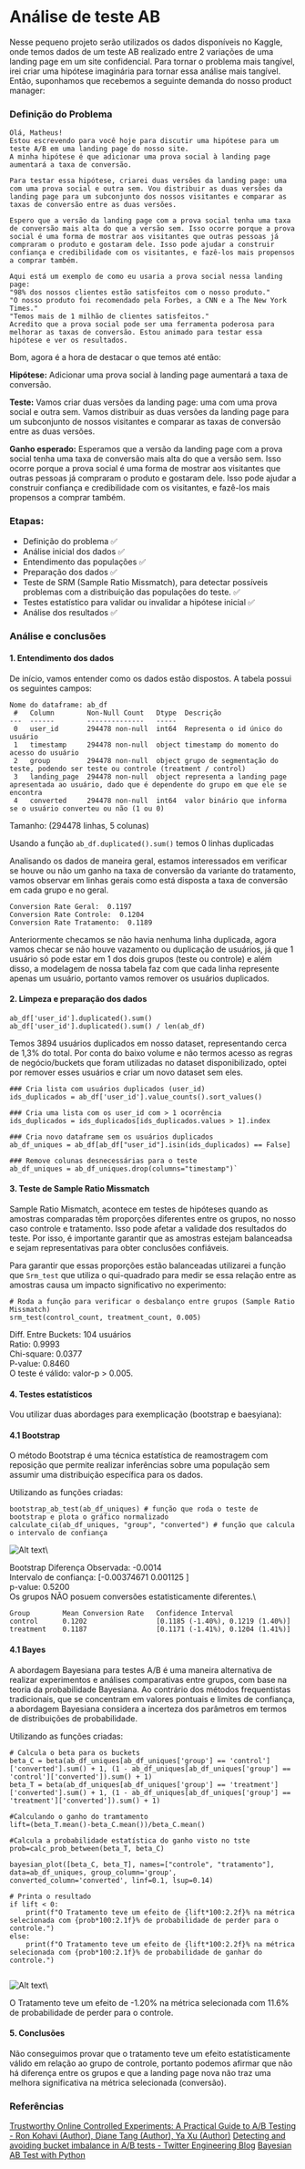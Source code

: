 # Análise de teste AB
Nesse pequeno projeto serão utilizados os dados disponíveis no Kaggle, onde temos dados de um teste AB realizado entre 2 variações de uma landing page em um site confidencial. Para tornar o problema mais tangível, irei criar uma hipótese imaginária para tornar essa análise mais tangível. Então, suponhamos que recebemos a seguinte demanda do nosso product manager:

### Definição do Problema
```
Olá, Matheus! 
Estou escrevendo para você hoje para discutir uma hipótese para um teste A/B em uma landing page do nosso site.
A minha hipótese é que adicionar uma prova social à landing page aumentará a taxa de conversão.

Para testar essa hipótese, criarei duas versões da landing page: uma com uma prova social e outra sem. Vou distribuir as duas versões da landing page para um subconjunto dos nossos visitantes e comparar as taxas de conversão entre as duas versões.

Espero que a versão da landing page com a prova social tenha uma taxa de conversão mais alta do que a versão sem. Isso ocorre porque a prova social é uma forma de mostrar aos visitantes que outras pessoas já compraram o produto e gostaram dele. Isso pode ajudar a construir confiança e credibilidade com os visitantes, e fazê-los mais propensos a comprar também.

Aqui está um exemplo de como eu usaria a prova social nessa landing page:
"98% dos nossos clientes estão satisfeitos com o nosso produto."
"O nosso produto foi recomendado pela Forbes, a CNN e a The New York Times."
"Temos mais de 1 milhão de clientes satisfeitos."
Acredito que a prova social pode ser uma ferramenta poderosa para melhorar as taxas de conversão. Estou animado para testar essa hipótese e ver os resultados.
```

Bom, agora é a hora de destacar o que temos até então:

**Hipótese:**
Adicionar uma prova social à landing page aumentará a taxa de conversão.

**Teste:**
Vamos criar duas versões da landing page: uma com uma prova social e outra sem. Vamos distribuir as duas versões da landing page para um subconjunto de nossos visitantes e comparar as taxas de conversão entre as duas versões.

**Ganho esperado:**
Esperamos que a versão da landing page com a prova social tenha uma taxa de conversão mais alta do que a versão sem. Isso ocorre porque a prova social é uma forma de mostrar aos visitantes que outras pessoas já compraram o produto e gostaram dele. Isso pode ajudar a construir confiança e credibilidade com os visitantes, e fazê-los mais propensos a comprar também.


### Etapas:
- Definição do problema ✅
- Análise inicial dos dados ✅
- Entendimento das populações ✅
- Preparação dos dados ✅
- Teste de SRM (Sample Ratio Missmatch), para detectar possíveis problemas com a distribuição das populações do teste. ✅
- Testes estatístico para validar ou invalidar a hipótese inicial ✅
- Análise dos resultados ✅

### Análise e conclusões
#### 1. Entendimento dos dados
De início, vamos entender como os dados estão dispostos.
A tabela possui os seguintes campos:
```
Nome do dataframe: ab_df
 #   Column        Non-Null Count   Dtype  Descrição
---  ------        --------------   ----- 
 0   user_id       294478 non-null  int64  Representa o id único do usuário 
 1   timestamp     294478 non-null  object timestamp do momento do acesso do usuário
 2   group         294478 non-null  object grupo de segmentação do teste, podendo ser teste ou controle (treatment / control)
 3   landing_page  294478 non-null  object representa a landing page apresentada ao usuário, dado que é dependente do grupo em que ele se encontra
 4   converted     294478 non-null  int64  valor binário que informa se o usuário converteu ou não (1 ou 0)
```
Tamanho: (294478 linhas, 5 colunas)

Usando a função `ab_df.duplicated().sum()` temos 0 linhas duplicadas

Analisando os dados de maneira geral, estamos interessados em verificar se houve ou não um ganho na taxa de conversão da variante do tratamento, vamos observar em linhas gerais como está disposta a taxa de conversão em cada grupo e no geral.

```
Conversion Rate Geral:  0.1197
Conversion Rate Controle:  0.1204
Conversion Rate Tratamento:  0.1189
```

Anteriormente checamos se não havia nenhuma linha duplicada, agora vamos checar se não houve vazamento ou duplicação de usuários, já que 1 usuário só pode estar em 1 dos dois grupos (teste ou controle) e além disso, a modelagem de nossa tabela faz com que cada linha represente apenas um usuário, portanto vamos remover os usuários duplicados.

#### 2. Limpeza e preparação dos dados

`ab_df['user_id'].duplicated().sum()`
`ab_df['user_id'].duplicated().sum() / len(ab_df)`

Temos 3894 usuários duplicados em nosso dataset, representando cerca de 1,3% do total. Por conta do baixo volume e não termos acesso as regras de negócio/buckets que foram utilizadas no dataset disponibilizado, optei por remover esses usuários e criar um novo dataset sem eles.

```
### Cria lista com usuários duplicados (user_id)
ids_duplicados = ab_df['user_id'].value_counts().sort_values()

### Cria uma lista com os user_id com > 1 ocorrência
ids_duplicados = ids_duplicados[ids_duplicados.values > 1].index 

### Cria novo dataframe sem os usuários duplicados
ab_df_uniques = ab_df[ab_df["user_id"].isin(ids_duplicados) == False]

### Remove colunas desnecessárias para o teste
ab_df_uniques = ab_df_uniques.drop(columns="timestamp")`
```

#### 3. Teste de Sample Ratio Missmatch
Sample Ratio Mismatch, acontece em testes de hipóteses quando as amostras comparadas têm proporções diferentes entre os grupos, no nosso caso controle e tratamento. Isso pode afetar a validade dos resultados do teste. Por isso, é importante garantir que as amostras estejam balanceadsa e sejam representativas para obter conclusões confiáveis.

Para garantir que essas proporções estão balanceadas utilizarei a função que `Srm_test` que utiliza o qui-quadrado para medir se essa relação entre as amostras causa um impacto significativo no experimento:

```
# Roda a função para verificar o desbalanço entre grupos (Sample Ratio Missmatch)
srm_test(control_count, treatment_count, 0.005)

```
Diff. Entre Buckets: 104 usuários\
Ratio: 0.9993\
Chi-square: 0.0377\
P-value: 0.8460\
O teste é válido: valor-p > 0.005.


#### 4. Testes estatísticos
Vou utilizar duas abordages para exemplicação (bootstrap e baesyiana):

#### 4.1 Bootstrap
O método Bootstrap é uma técnica estatística de reamostragem com reposição que permite realizar inferências sobre uma população sem assumir uma distribuição específica para os dados. 

Utilizando as funções criadas:

```
bootstrap_ab_test(ab_df_uniques) # função que roda o teste de bootstrap e plota o gráfico normalizado
calculate_ci(ab_df_uniques, "group", "converted") # função que calcula o intervalo de confiança

```


![Alt text](plots/bootstrap_plot.png)\

Bootstrap Diferença Observada: -0.0014\
Intervalo de confiança: [-0.00374671  0.001125  ]\
p-value: 0.5200\
Os grupos NÃO posuem conversões estatisticamente diferentes.\
```
Group	     Mean Conversion Rate	Confidence Interval
control	     0.1202	                [0.1185 (-1.40%), 0.1219 (1.40%)]
treatment    0.1187	                [0.1171 (-1.41%), 0.1204 (1.41%)]
```


#### 4.1 Bayes 
A abordagem Bayesiana para testes A/B é uma maneira alternativa de realizar experimentos e análises comparativas entre grupos, com base na teoria da probabilidade Bayesiana. Ao contrário dos métodos frequentistas tradicionais, que se concentram em valores pontuais e limites de confiança, a abordagem Bayesiana considera a incerteza dos parâmetros em termos de distribuições de probabilidade.

Utilizando as funções criadas:
```
# Calcula o beta para os buckets
beta_C = beta(ab_df_uniques[ab_df_uniques['group'] == 'control']['converted'].sum() + 1, (1 - ab_df_uniques[ab_df_uniques['group'] == 'control']['converted']).sum() + 1)
beta_T = beta(ab_df_uniques[ab_df_uniques['group'] == 'treatment']['converted'].sum() + 1, (1 - ab_df_uniques[ab_df_uniques['group'] == 'treatment']['converted']).sum() + 1)

#Calculando o ganho do tramtamento
lift=(beta_T.mean()-beta_C.mean())/beta_C.mean()

#Calcula a probabilidade estatística do ganho visto no tste
prob=calc_prob_between(beta_T, beta_C)

bayesian_plot([beta_C, beta_T], names=["controle", "tratamento"], data=ab_df_uniques, group_column='group', converted_column='converted', linf=0.1, lsup=0.14)

# Printa o resultado
if lift < 0:
    print(f"O Tratamento teve um efeito de {lift*100:2.2f}% na métrica selecionada com {prob*100:2.1f}% de probabilidade de perder para o controle.")
else:
    print(f"O Tratamento teve um efeito de {lift*100:2.2f}% na métrica selecionada com {prob*100:2.1f}% de probabilidade de ganhar do controle.")
                

```
![Alt text](plots/bayes.png)\

O Tratamento teve um efeito de -1.20% na métrica selecionada com 11.6% de probabilidade de perder para o controle.

#### 5. Conclusões
Não conseguimos provar que o tratamento teve um efeito estatísticamente válido em relação ao grupo de controle, portanto podemos afirmar que não há diferença entre os grupos e que a landing page nova não traz uma melhora significativa na métrica selecionada (conversão).

### Referências
[Trustworthy Online Controlled Experiments: A Practical Guide to A/B Testing - Ron Kohavi (Author), Diane Tang (Author), Ya Xu (Author)](https://www.amazon.com/Trustworthy-Online-Controlled-Experiments-Practical-ebook/dp/B0845Y3DJV)
[Detecting and avoiding bucket imbalance in A/B tests - Twitter Engineering Blog](https://blog.twitter.com/engineering/en_us/a/2015/detecting-and-avoiding-bucket-imbalance-in-ab-tests)
[Bayesian AB Test with Python](https://towardsdatascience.com/bayesian-a-b-testing-with-python-the-easy-guide-d638f89e0b8a)
